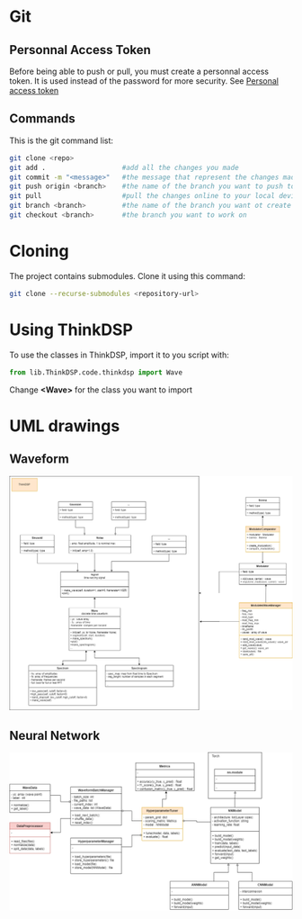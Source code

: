 # Git
## Personnal Access Token
Before being able to push or pull, you must create a personnal access token. It is used instead of the password for more security. See [Personal access token](https://docs.github.com/en/authentication/keeping-your-account-and-data-secure/managing-your-personal-access-tokens)

## Commands
This is the git command list:
```bash
git clone <repo>
git add .                   #add all the changes you made
git commit -m "<message>"   #the message that represent the changes made
git push origin <branch>    #the name of the branch you want to push to
git pull                    #pull the changes online to your local device on your current branch
git branch <branch>         #the name of the branch you want ot create
git checkout <branch>       #the branch you want to work on
```

# Cloning 
The project contains submodules. Clone it using this command:
```bash
git clone --recurse-submodules <repository-url>
```

# Using ThinkDSP
To use the classes in ThinkDSP, import it to you script with:
```python
from lib.ThinkDSP.code.thinkdsp import Wave
```
Change **\<Wave\>** for the class you want to import

# UML drawings
## Waveform
![UML Diagram Waveform](./docs/UML-waveform.png)

## Neural Network
![UML Diagram NN](./docs/UML-NN.png)
